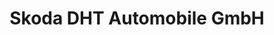 ---
title: "Skoda DHT Automobile GmbH"
url: /osnabrueck/skoda-dht-automobile-gmbh/
shop: Autohaus
---